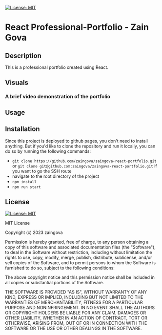 [![License: MIT](https://img.shields.io/badge/License-MIT-yellow.svg)](https://opensource.org/licenses/MIT)
# React Professional-Portfolio - Zain Gova

## Description

This is a professional portfolio created using React. 

## Visuals

### A brief video demonstration of the portfolio

## Usage

## Installation

Since this project is deployed to github pages, you don't need to install anything. But if you'd like to clone the repository and run it locally, you can do so by running the following commands:

- `git clone https://github.com/zaingova/zaingova-react-portfolio.git` or `git clone git@github.com:zaingova/zaingova-react-portfolio.git` if you want to go the SSH route
- navigate to the root directory of the project
- `npm install`
- `npm run start`

## License
[![License: MIT](https://img.shields.io/badge/License-MIT-yellow.svg)](https://opensource.org/licenses/MIT)

MIT License

Copyright (c) 2023 zaingova

Permission is hereby granted, free of charge, to any person obtaining a copy
of this software and associated documentation files (the "Software"), to deal
in the Software without restriction, including without limitation the rights
to use, copy, modify, merge, publish, distribute, sublicense, and/or sell
copies of the Software, and to permit persons to whom the Software is
furnished to do so, subject to the following conditions:

The above copyright notice and this permission notice shall be included in all
copies or substantial portions of the Software.

THE SOFTWARE IS PROVIDED "AS IS", WITHOUT WARRANTY OF ANY KIND, EXPRESS OR
IMPLIED, INCLUDING BUT NOT LIMITED TO THE WARRANTIES OF MERCHANTABILITY,
FITNESS FOR A PARTICULAR PURPOSE AND NONINFRINGEMENT. IN NO EVENT SHALL THE
AUTHORS OR COPYRIGHT HOLDERS BE LIABLE FOR ANY CLAIM, DAMAGES OR OTHER
LIABILITY, WHETHER IN AN ACTION OF CONTRACT, TORT OR OTHERWISE, ARISING FROM,
OUT OF OR IN CONNECTION WITH THE SOFTWARE OR THE USE OR OTHER DEALINGS IN THE
SOFTWARE.
